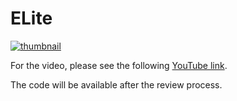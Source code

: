 # ELite
[![thumbnail](https://github.com/user-attachments/assets/c1a8a319-1c9e-4cfa-b015-992f5645ff33)](https://youtu.be/xZwzNgcHqjc)

For the video, please see the following [YouTube link](https://youtu.be/xZwzNgcHqjc).

The code will be available after the review process.
